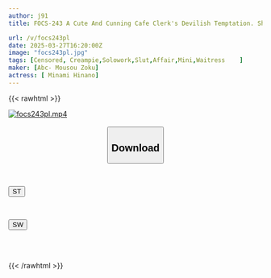 ```yaml
---
author: j91
title: FOCS-243 A Cute And Cunning Cafe Clerk's Devilish Temptation. She Stares At You And Licks Your Nipples, And Your Reason Is Gone! A Fierce Piston-like Insemination Press Creampie Affair. Minami Hinano

url: /v/focs243pl
date: 2025-03-27T16:20:00Z
image: "focs243pl.jpg"
tags: [Censored, Creampie,Solowork,Slut,Affair,Mini,Waitress	]
maker: [Abc- Mousou Zoku]
actress: [ Minami Hinano]
---
```



{{< rawhtml >}}

<div class="video" data-videoid="pV4j07rMgKfr8jo">
    <a href="javascript:;">
        <img src="/v/focs243pl/focs243pl.jpg" width="WIDTH" height="HEIGHT" alt="focs243pl.mp4" loading="lazy">
    </a>
</div>

<script type="text/javascript" src="https://j91.asia/asset/on-demand-st.js"></script>

<br>
  <link rel="stylesheet" href="https://j91.asia/asset/bs5.css">
  
  <center>
  <button class="btn btn-primary" type="button" data-bs-toggle="collapse" data-bs-target=".multi-collapse" aria-expanded="false" aria-controls="multiCollapseExample1 multiCollapseExample2"><h2>Download</h2></button></center>
</p>
<div class="row">
  <div class="col">
    <div class="collapse multi-collapse" id="multiCollapseExample1">
      <div class="card card-body">
	      	      <br>
<div class="buttons">  
<p><a href="/v/focs243pl/st.html" target="_blank"><button class="btn-hover color-3"><i class="fa fa-download"></i> ST</button></a></p></div>
    </div>
  </div>
</div>
  <div class="col">
    <div class="collapse multi-collapse" id="multiCollapseExample2">
      <div class="card card-body">
	      <br>
<div class="buttons">
<p><a href="/v/focs243pl/sw.html" target="_blank"><button class="btn-hover color-2"><i class="fa fa-download"></i> SW</button></a></p></div>
<br><br>
      </div>
    </div>
  </div>
</div>

{{< /rawhtml >}}